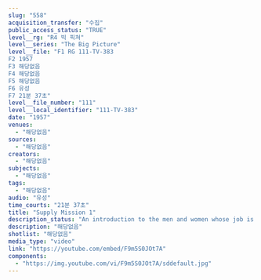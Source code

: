 ```yaml
---
slug: "558"
acquisition_transfer: "수집"
public_access_status: "TRUE"
level__rg: "R4 빅 픽쳐"
level__series: "The Big Picture"
level__file: "F1 RG 111-TV-383
F2 1957
F3 해당없음
F4 해당없음
F5 해당없음
F6 유성
F7 21분 37초"
level__file_number: "111"
level__local_identifier: "111-TV-383"
date: "1957"
venues: 
  - "해당없음"
sources: 
  - "해당없음"
creators: 
  - "해당없음"
subjects: 
  - "해당없음"
tags: 
  - "해당없음"
audio: "유성"
time_courts: "21분 37초"
title: "Supply Mission 1"
description_status: "An introduction to the men and women whose job is to provide combat engineers in the field the equipment they need. Shows road building in Burma, air strips in North Africa and relief of flood victims."
description: "해당없음"
shotlist: "해당없음"
media_type: "video"
link: "https://youtube.com/embed/F9m5S0JOt7A"
components: 
  - "https://img.youtube.com/vi/F9m5S0JOt7A/sddefault.jpg"
---
```

